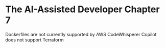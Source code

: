 # The AI-Assisted Developer Chapter 7

Dockerfiles are not currently supported by AWS CodeWhisperer
Copilot does not support Terraform